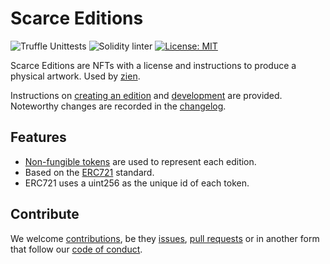# Scarce Editions
![Truffle Unittests](https://github.com/axna/scarce-editions/workflows/Truffle%20Unittests/badge.svg) ![Solidity linter](https://github.com/axna/scarce-editions/workflows/Solidity%20linter/badge.svg) [![License: MIT](https://img.shields.io/badge/License-MIT-brightgreen.svg)](https://opensource.org/licenses/MIT)

Scarce Editions are NFTs with a license and instructions to produce a physical artwork. Used by [zien][zien].

Instructions on [creating an edition][usage] and [development][develop] are provided. Noteworthy changes are recorded in the [changelog][changelog]. 

## Features
- [Non-fungible tokens][nft] are used to represent each edition. 
- Based on the [ERC721][erc721] standard. 
- ERC721 uses a uint256 as the unique id of each token. 

## Contribute
We welcome [contributions][contrib], be they [issues][issues], [pull requests][pullrequest] or in another form that follow our [code of conduct][codeofconduct].

[zien]: https://zien.io/
[nft]: https://en.wikipedia.org/wiki/Non-fungible_token
[erc721]: http://erc721.org/
[issues]: ../../issues/new/choose
[pullrequest]: .github/PULL_REQUEST_TEMPLATE.md
[contrib]: .github/CONTRIBUTING.md
[codeofconduct]: ./CODE_OF_CONDUCT.md 
[changelog]: CHANGELOG.md
[usage]: documentation/usage.md
[develop]: documentation/develop.md
